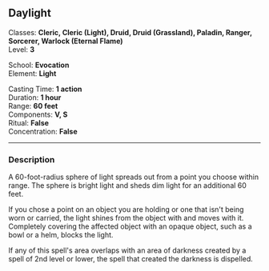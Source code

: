 ## Daylight

Classes: **Cleric, Cleric (Light), Druid, Druid (Grassland), Paladin, Ranger, Sorcerer, Warlock (Eternal Flame)**  
Level: **3**  

School: **Evocation**  
Element: **Light**  

Casting Time: **1 action**  
Duration: **1 hour**  
Range: **60 feet**  
Components: **V, S**  
Ritual: **False**  
Concentration: **False**  

------

### Description

A 60-foot-radius sphere of light spreads out from a point you choose within range. The sphere is bright light and sheds dim light for an additional 60 feet.

If you chose a point on an object you are holding or one that isn't being worn or carried, the light shines from the object with and moves with it. Completely covering the affected object with an opaque object, such as a bowl or a helm, blocks the light.

If any of this spell's area overlaps with an area of darkness created by a spell of 2nd level or lower, the spell that created the darkness is dispelled.